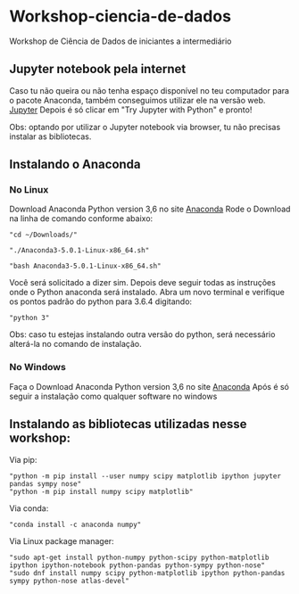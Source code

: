 # Workshop-ciencia-de-dados
Workshop de Ciência de Dados de iniciantes a intermediário 

## Jupyter notebook pela internet 
Caso tu não queira ou não tenha espaço disponível no teu computador para o pacote Anaconda, também conseguimos utilizar ele na versão web.
[Jupyter](https://jupyter.org/try)
Depois é só clicar em "Try Jupyter with Python" e pronto! 

Obs: optando por utilizar o Jupyter notebook via browser, tu não precisas instalar as bibliotecas.

## Instalando o Anaconda

### No Linux
Download Anaconda Python version 3,6 no site [Anaconda](https://www.anaconda.com/distribution/)
Rode o Download na linha de comando conforme abaixo:

    "cd ~/Downloads/"

    "./Anaconda3-5.0.1-Linux-x86_64.sh"
    
    "bash Anaconda3-5.0.1-Linux-x86_64.sh"

Você será solicitado a dizer sim. Depois deve seguir todas as instruções onde o Python anaconda será instalado.
Abra um novo terminal e verifique os pontos padrão do python para 3.6.4 digitando:

    "python 3"

Obs: caso tu estejas instalando outra versão do python, será necessário alterá-la no comando de instalação.

### No Windows

Faça o Download Anaconda Python version 3,6 no site [Anaconda](https://www.anaconda.com/distribution/)
Após é só seguir a instalação como qualquer software no windows 

## Instalando as bibliotecas utilizadas nesse workshop: 
Via pip:

    "python -m pip install --user numpy scipy matplotlib ipython jupyter pandas sympy nose"
    "python -m pip install numpy scipy matplotlib"

Via conda: 

    "conda install -c anaconda numpy" 

Via Linux package manager:

    "sudo apt-get install python-numpy python-scipy python-matplotlib ipython ipython-notebook python-pandas python-sympy python-nose"
    "sudo dnf install numpy scipy python-matplotlib ipython python-pandas sympy python-nose atlas-devel"


